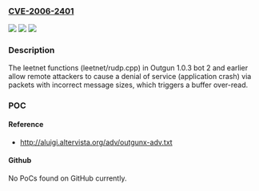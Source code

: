 ### [CVE-2006-2401](https://cve.mitre.org/cgi-bin/cvename.cgi?name=CVE-2006-2401)
![](https://img.shields.io/static/v1?label=Product&message=n%2Fa&color=blue)
![](https://img.shields.io/static/v1?label=Version&message=n%2Fa&color=blue)
![](https://img.shields.io/static/v1?label=Vulnerability&message=n%2Fa&color=brighgreen)

### Description

The leetnet functions (leetnet/rudp.cpp) in Outgun 1.0.3 bot 2 and earlier allow remote attackers to cause a denial of service (application crash) via packets with incorrect message sizes, which triggers a buffer over-read.

### POC

#### Reference
- http://aluigi.altervista.org/adv/outgunx-adv.txt

#### Github
No PoCs found on GitHub currently.


